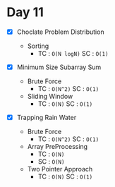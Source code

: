 # Day 11
- [x] Choclate Problem Distribution
    - Sorting 
        - TC : ```O(N logN)``` SC : ```O(1)```
- [x] Minimum Size Subarray Sum
    - Brute Force
        - TC : ```O(N^2)```      SC : ```O(1)```
    - Sliding Window
        - TC : ```O(N)```        SC : ```O(1)```

- [x] Trapping Rain Water
    - Brute Force
        - TC : ```O(N^2)```    SC : ```O(1)```
    - Array PreProcessing
        - TC : ```O(N)```
        - SC : ```O(N)```
    - Two Pointer Approach
        - TC : ```O(N)```        SC : ```O(1)```

